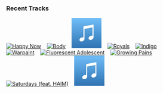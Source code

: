 ### Recent Tracks
[<img src='https://lastfm.freetls.fastly.net/i/u/300x300/535f78bb96731611db076931455c387f.png' width='16%' height='16%' alt='Happy Now'>](https://www.last.fm/music/kygo/_/happy%2bnow)&nbsp;&nbsp;&nbsp;&nbsp;[<img src='https://lastfm.freetls.fastly.net/i/u/300x300/38321801fe17888992307f6b82d1e965.png' width='16%' height='16%' alt='Body'>](https://www.last.fm/music/loud%2bluxury/_/body)&nbsp;&nbsp;&nbsp;&nbsp;[<img src='https://github.com/atfinke/atfinke/blob/master/placeholder.jpeg?raw=true' width='16%' height='16%' alt='Hold You Down'>](https://www.last.fm/music/x%2bambassadors/_/hold%2byou%2bdown)&nbsp;&nbsp;&nbsp;&nbsp;[<img src='https://lastfm.freetls.fastly.net/i/u/300x300/bf9dabcbd7d199f68da2e6a16300d260.png' width='16%' height='16%' alt='Royals'>](https://www.last.fm/music/lorde/_/royals)&nbsp;&nbsp;&nbsp;&nbsp;[<img src='https://lastfm.freetls.fastly.net/i/u/300x300/869d3fe6d0244532d56283b3bd8a939d.png' width='16%' height='16%' alt='Indigo'>](https://www.last.fm/music/hallway%2bswimmers/_/indigo)&nbsp;&nbsp;&nbsp;&nbsp;<br>[<img src='https://lastfm.freetls.fastly.net/i/u/300x300/62a254c95ba8264601e4df854b54311e.png' width='16%' height='16%' alt='Warpaint'>](https://www.last.fm/music/88rising/_/warpaint)&nbsp;&nbsp;&nbsp;&nbsp;[<img src='https://lastfm.freetls.fastly.net/i/u/300x300/705f6109de0143da8050188598fd4781.png' width='16%' height='16%' alt='Fluorescent Adolescent'>](https://www.last.fm/music/arctic%2bmonkeys/_/fluorescent%2badolescent)&nbsp;&nbsp;&nbsp;&nbsp;[<img src='https://lastfm.freetls.fastly.net/i/u/300x300/1697a64748df50a801a00cd7609c67b3.png' width='16%' height='16%' alt='Growing Pains'>](https://www.last.fm/music/coin/_/growing%2bpains)&nbsp;&nbsp;&nbsp;&nbsp;[<img src='https://lastfm.freetls.fastly.net/i/u/300x300/d5714c06036a6d49dbc25e51c31bf7e5.png' width='16%' height='16%' alt='Saturdays (feat. HAIM)'>](https://www.last.fm/music/twin%2bshadow/_/saturdays%2b%2528feat.%2bhaim%2529)&nbsp;&nbsp;&nbsp;&nbsp;[<img src='https://github.com/atfinke/atfinke/blob/master/placeholder.jpeg?raw=true' width='16%' height='16%' alt='Better Half of Me'>](https://www.last.fm/music/tom%2bwalker/_/better%2bhalf%2bof%2bme)&nbsp;&nbsp;&nbsp;&nbsp;<br>